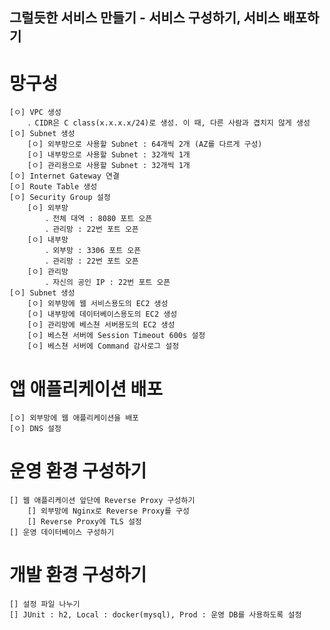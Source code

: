## 그럴듯한 서비스 만들기 - 서비스 구성하기, 서비스 배포하기

# 망구성
    [ㅇ] VPC 생성  
        ．CIDR은 C class(x.x.x.x/24)로 생성. 이 때, 다른 사람과 겹치지 않게 생성
    [ㅇ] Subnet 생성 
        [ㅇ] 외부망으로 사용할 Subnet : 64개씩 2개 (AZ를 다르게 구성) 
        [ㅇ] 내부망으로 사용할 Subnet : 32개씩 1개 
        [ㅇ] 관리용으로 사용할 Subnet : 32개씩 1개 
    [ㅇ] Internet Gateway 연결
    [ㅇ] Route Table 생성  
    [ㅇ] Security Group 설정  
        [ㅇ] 외부망 
            ．전체 대역 : 8080 포트 오픈
            ．관리망 : 22번 포트 오픈
        [ㅇ] 내부망
            ．외부망 : 3306 포트 오픈
            ．관리망 : 22번 포트 오픈
        [ㅇ] 관리망 
            ．자신의 공인 IP : 22번 포트 오픈
    [ㅇ] Subnet 생성 
        [ㅇ] 외부망에 웹 서비스용도의 EC2 생성
        [ㅇ] 내부망에 데이터베이스용도의 EC2 생성
        [ㅇ] 관리망에 베스쳔 서버용도의 EC2 생성
        [ㅇ] 베스쳔 서버에 Session Timeout 600s 설정
        [ㅇ] 베스쳔 서버에 Command 감사로그 설정

# 앱 애플리케이션 배포
    [ㅇ] 외부망에 웹 애플리케이션을 배포
    [ㅇ] DNS 설정

# 운영 환경 구성하기
    [] 웹 애플리케이션 앞단에 Reverse Proxy 구성하기
        [] 외부망에 Nginx로 Reverse Proxy를 구성
        [] Reverse Proxy에 TLS 설정
    [] 운영 데이터베이스 구성하기
# 개발 환경 구성하기
    [] 설정 파일 나누기
    [] JUnit : h2, Local : docker(mysql), Prod : 운영 DB를 사용하도록 설정